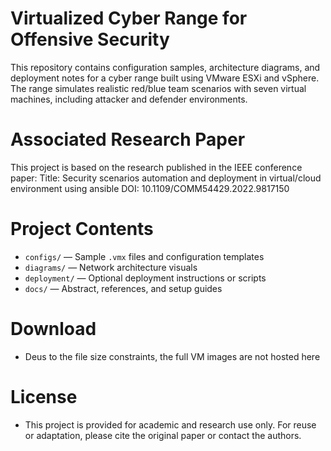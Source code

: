 # Virtualized Cyber Range for Offensive Security

This repository contains configuration samples, architecture diagrams, and deployment notes for a cyber range built using VMware ESXi and vSphere. The range simulates realistic red/blue team scenarios with seven virtual machines, including attacker and defender environments.

# Associated Research Paper
This project is based on the research published in the IEEE conference paper:
Title: Security scenarios automation and deployment in virtual/cloud environment using ansible
DOI: 10.1109/COMM54429.2022.9817150

# Project Contents
- `configs/` — Sample `.vmx` files and configuration templates
- `diagrams/` — Network architecture visuals
- `deployment/` — Optional deployment instructions or scripts
- `docs/` — Abstract, references, and setup guides

# Download
- Deus to the file size constraints, the full VM images are not hosted here



# License
- This project is provided for academic and research use only. For reuse or adaptation, please cite the original paper or contact the authors.
